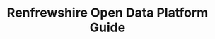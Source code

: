---
schema: default
title: Renfrewshire Open Data Platform Guide
organization: Renfrewshire Council
notes: 
resources:

  - name: Renfrewshire Open Data Platform Guide WEB MAPPING APPLICATION
  - url: 
  - format: WEB MAPPING APPLICATION

license: 
category:

  - Renfrewshire

  - Open Data


  - 

maintainer: Tim Wisniewski
maintainer_email: tim@timwis.com
---